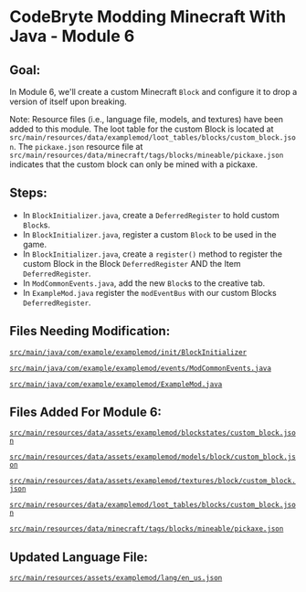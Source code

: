 # CodeBryte Modding Minecraft With Java - Module 6

## Goal:
In Module 6, we'll create a custom Minecraft `Block` and configure it to drop a version of itself upon breaking.

Note: Resource files (i.e., language file, models, and textures) have been added to this module.  The loot table for the custom Block is located at `src/main/resources/data/examplemod/loot_tables/blocks/custom_block.json`.  The `pickaxe.json` resource file at `src/main/resources/data/minecraft/tags/blocks/mineable/pickaxe.json` indicates that the custom block can only be mined with a pickaxe.

## Steps:
* In `BlockInitializer.java`, create a `DeferredRegister` to hold custom `Block`s.
* In `BlockInitializer.java`, register a custom `Block` to be used in the game.
* In `BlockInitializer.java`, create a `register()` method to register the custom Block in the Block `DeferredRegister` AND the Item `DeferredRegister`.
* In `ModCommonEvents.java`, add the new `Block`s to the creative tab.
* In `ExampleMod.java` register the `modEventBus` with our custom Blocks `DeferredRegister`.

## Files Needing Modification:

[`src/main/java/com/example/examplemod/init/BlockInitializer`](https://github.com/codebryte/codeBryteMod01/blob/MODULE_06_BEGIN/src/main/java/com/example/examplemod/init/BlockInitializer.java)

[`src/main/java/com/example/examplemod/events/ModCommonEvents.java`](https://github.com/codebryte/codeBryteMod01/blob/MODULE_06_BEGIN/src/main/java/com/example/examplemod/events/ModCommonEvents.java)

[`src/main/java/com/example/examplemod/ExampleMod.java`](https://github.com/codebryte/codeBryteMod01/blob/MODULE_06_BEGIN/src/main/java/com/example/examplemod/ExampleMod.java)

## Files Added For Module 6:

[`src/main/resources/data/assets/examplemod/blockstates/custom_block.json`](https://github.com/codebryte/codeBryteMod01/blob/MODULE_06_BEGIN/src/main/resources/assets/examplemod/blockstates/custom_block.json)

[`src/main/resources/data/assets/examplemod/models/block/custom_block.json`](https://github.com/codebryte/codeBryteMod01/blob/MODULE_06_BEGIN/src/main/resources/assets/examplemod/models/block/custom_block.json)

[`src/main/resources/data/assets/examplemod/textures/block/custom_block.json`](https://github.com/codebryte/codeBryteMod01/blob/MODULE_06_BEGIN/src/main/resources/assets/examplemod/textures/block/custom_block.png)

[`src/main/resources/data/examplemod/loot_tables/blocks/custom_block.json`](https://github.com/codebryte/codeBryteMod01/blob/MODULE_06_BEGIN/src/main/resources/data/examplemod/loot_tables/blocks/custom_block.json)

[`src/main/resources/data/minecraft/tags/blocks/mineable/pickaxe.json`](https://github.com/codebryte/codeBryteMod01/blob/MODULE_06_BEGIN/src/main/resources/data/minecraft/tags/blocks/mineable/pickaxe.json)

## Updated Language File:

[`src/main/resources/assets/examplemod/lang/en_us.json`](https://github.com/codebryte/codeBryteMod01/blob/MODULE_06_BEGIN/src/main/resources/assets/examplemod/lang/en_us.json)